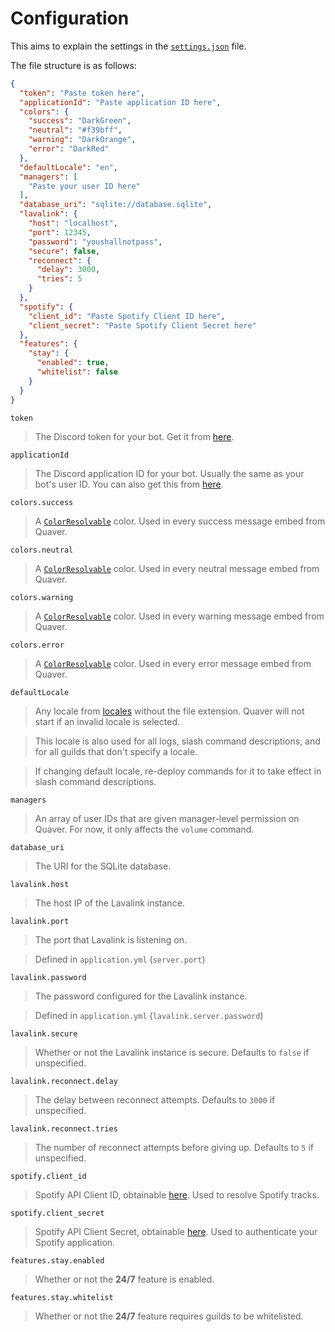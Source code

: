 # Configuration
This aims to explain the settings in the [`settings.json`](settings.json) file.

The file structure is as follows:
```json
{
  "token": "Paste token here",
  "applicationId": "Paste application ID here",
  "colors": {
    "success": "DarkGreen",
    "neutral": "#f39bff",
    "warning": "DarkOrange",
    "error": "DarkRed"
  },
  "defaultLocale": "en",
  "managers": [
    "Paste your user ID here"
  ],
  "database_uri": "sqlite://database.sqlite",
  "lavalink": {
    "host": "localhost",
    "port": 12345,
    "password": "youshallnotpass",
    "secure": false,
    "reconnect": {
      "delay": 3000,
      "tries": 5
    }
  },
  "spotify": {
    "client_id": "Paste Spotify Client ID here",
    "client_secret": "Paste Spotify Client Secret here"
  },
  "features": {
    "stay": {
      "enabled": true,
      "whitelist": false
    }
  }
}
```

`token`
> The Discord token for your bot. Get it from [here](https://discord.com/developers/applications).

`applicationId`
> The Discord application ID for your bot. Usually the same as your bot's user ID. You can also get this from [here](https://discord.com/developers/applications).

`colors.success`
> A [`ColorResolvable`](https://discord.js.org/#/docs/discord.js/main/typedef/ColorResolvable) color. Used in every success message embed from Quaver.

`colors.neutral`
> A [`ColorResolvable`](https://discord.js.org/#/docs/discord.js/main/typedef/ColorResolvable) color. Used in every neutral message embed from Quaver.

`colors.warning`
> A [`ColorResolvable`](https://discord.js.org/#/docs/discord.js/main/typedef/ColorResolvable) color. Used in every warning message embed from Quaver.

`colors.error`
> A [`ColorResolvable`](https://discord.js.org/#/docs/discord.js/main/typedef/ColorResolvable) color. Used in every error message embed from Quaver.

`defaultLocale`
> Any locale from [locales](locales) without the file extension. Quaver will not start if an invalid locale is selected.

> This locale is also used for all logs, slash command descriptions, and for all guilds that don't specify a locale.

> If changing default locale, re-deploy commands for it to take effect in slash command descriptions.

`managers`
> An array of user IDs that are given manager-level permission on Quaver. For now, it only affects the `volume` command.

`database_uri`
> The URI for the SQLite database.

`lavalink.host`
> The host IP of the Lavalink instance.

`lavalink.port`
> The port that Lavalink is listening on.

> Defined in `application.yml` (`server.port`)

`lavalink.password`
> The password configured for the Lavalink instance.

> Defined in `application.yml` (`lavalink.server.password`)

`lavalink.secure`
> Whether or not the Lavalink instance is secure. Defaults to `false` if unspecified.

`lavalink.reconnect.delay`
> The delay between reconnect attempts. Defaults to `3000` if unspecified.

`lavalink.reconnect.tries`
> The number of reconnect attempts before giving up. Defaults to `5` if unspecified.

`spotify.client_id`
> Spotify API Client ID, obtainable [here](https://developer.spotify.com/dashboard/applications). Used to resolve Spotify tracks.

`spotify.client_secret`
> Spotify API Client Secret, obtainable [here](https://developer.spotify.com/dashboard/applications). Used to authenticate your Spotify application.

`features.stay.enabled`
> Whether or not the **24/7** feature is enabled.

`features.stay.whitelist`
> Whether or not the **24/7** feature requires guilds to be whitelisted.

